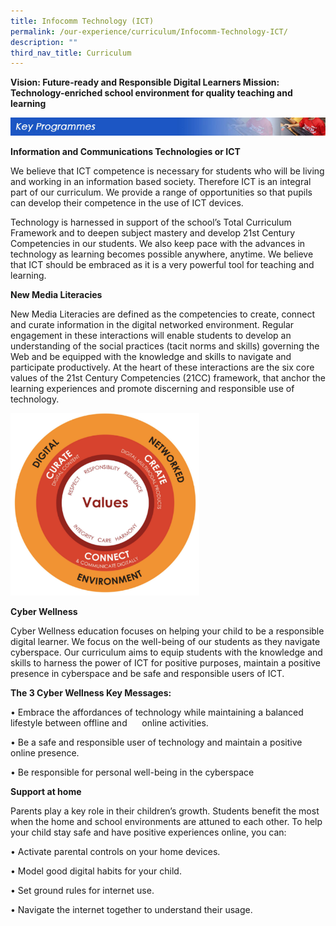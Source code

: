 ```yaml
---
title: Infocomm Technology (ICT)
permalink: /our-experience/curriculum/Infocomm-Technology-ICT/
description: ""
third_nav_title: Curriculum
---
```

**Vision: Future-ready and Responsible Digital Learners Mission: Technology-enriched school environment for quality teaching and learning**

![](/images/keyprogrammes_ict.jpg)

**Information and Communications Technologies or ICT**

We believe that ICT competence is necessary for students who will be living and working in an information based society. Therefore ICT is an integral part of our curriculum. We provide a range of opportunities so that pupils can develop their competence in the use of ICT devices.

Technology is harnessed in support of the school’s Total Curriculum Framework and to deepen subject mastery and develop 21st Century Competencies in our students. We also keep pace with the advances in technology as learning becomes possible anywhere, anytime. We believe that ICT should be embraced as it is a very powerful tool for teaching and learning.



**New Media Literacies**


New Media Literacies are defined as the competencies to create, connect and curate information in the digital networked environment. Regular engagement in these interactions will enable students to develop an understanding of the social practices (tacit norms and skills) governing the Web and be equipped with the knowledge and skills to navigate and participate productively. At the heart of these interactions are the six core values of the 21st Century Competencies (21CC) framework, that anchor the learning experiences and promote discerning and responsible use of technology.

<img src="/images/1st%20pic.png" 
     style="width:60%">


**Cyber Wellness**


Cyber Wellness education focuses on helping your child to be a responsible digital learner. We focus on the well-being of our students as they navigate cyberspace. Our curriculum aims to equip students with the knowledge and skills to harness the power of ICT for positive purposes, maintain a positive presence in cyberspace and be safe and responsible users of ICT.



**The 3 Cyber Wellness Key Messages:**


• Embrace the affordances of technology while maintaining a balanced lifestyle between offline and      online activities.

• Be a safe and responsible user of technology and maintain a positive online presence.

• Be responsible for personal well-being in the cyberspace

  

  

**Support at home**  

Parents play a key role in their children’s growth. Students benefit the most when the home and school environments are attuned to each other. To help your child stay safe and have positive experiences online, you can:

• Activate parental controls on your home devices.

• Model good digital habits for your child.

• Set ground rules for internet use.

• Navigate the internet together to understand their usage.